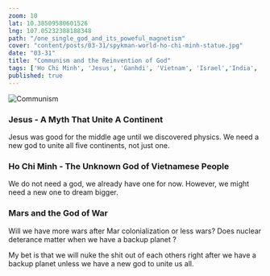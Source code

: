 ```yaml
---
zoom: 10
lat: 10.38509580601526
lng: 107.05232388188348
path: "/one_single_god_and_its_poweful_magnetism"
cover: "content/posts/03-31/spykman-world-ho-chi-minh-statue.jpg"
date: "03-31"
title: "Communism and the Reinvention of God"
tags: ['Ho Chi Minh', 'Jesus', 'Ganhdi', 'Vietnam', 'Israel','India', 'Spykman World','Nicholas Spykman'] 
published: true
---
```

![Communism](content/posts/03-31/reinvention_of_god.png)

### Jesus - A Myth That Unite A Continent
Jesus was good for the middle age until we discovered physics. We need a new god to unite all five continents, not just one.

### Ho Chi Minh - The Unknown God of Vietnamese People
We do not need a god, we already have one for now. However, we might need a new one to dream bigger. 


### Mars and the God of War
Will we have more wars after Mar colonialization or less wars? Does nuclear deterance matter when we have a backup planet ?

My bet is that we will nuke the shit out of each others right after we have a backup planet unless we have a new god to unite us all. 
